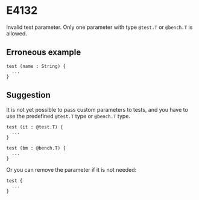 # E4132

Invalid test parameter. Only one parameter with type `@test.T` or `@bench.T` is allowed.

## Erroneous example

```moonbit
test (name : String) {
  ...
}
```

## Suggestion

It is not yet possible to pass custom parameters to tests, and you have to use
the predefined `@test.T` type or `@bench.T` type.

```moonbit
test (it : @test.T) {
  ...
}

test (bm : @bench.T) {
  ...
}
```

Or you can remove the parameter if it is not needed:

```moonbit
test {
  ...
}
```
